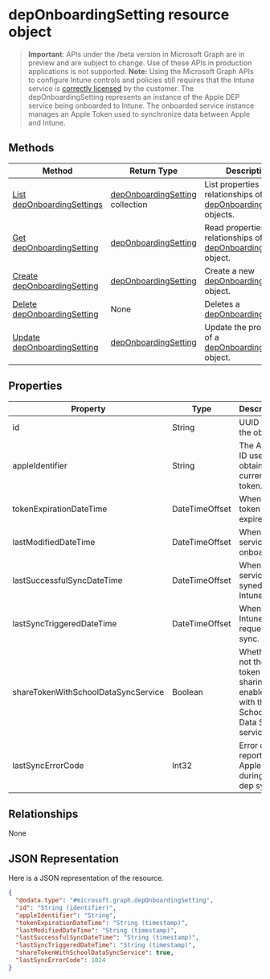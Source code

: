 # depOnboardingSetting resource object
> **Important**: APIs under the /beta version in Microsoft Graph are in preview and are subject to change. Use of these APIs in production applications is not supported.
> **Note:** Using the Microsoft Graph APIs to configure Intune controls and policies still requires that the Intune service is [correctly licensed](https://go.microsoft.com/fwlink/?linkid=839381) by the customer.
The depOnboardingSetting represents an instance of the Apple DEP service being onboarded to Intune. The onboarded service instance manages an Apple Token used to synchronize data between Apple and Intune.
## Methods
|Method|Return Type|Description|
|---|---|---|
|[List depOnboardingSettings](../api/intune_onboarding_deponboardingsetting_list.md)|[depOnboardingSetting](../resources/intune_onboarding_deponboardingsetting.md) collection|List properties and relationships of the [depOnboardingSetting](../resources/intune_onboarding_deponboardingsetting.md) objects.|
|[Get depOnboardingSetting](../api/intune_onboarding_deponboardingsetting_get.md)|[depOnboardingSetting](../resources/intune_onboarding_deponboardingsetting.md)|Read properties and relationships of the [depOnboardingSetting](../resources/intune_onboarding_deponboardingsetting.md) object.|
|[Create depOnboardingSetting](../api/intune_onboarding_deponboardingsetting_create.md)|[depOnboardingSetting](../resources/intune_onboarding_deponboardingsetting.md)|Create a new [depOnboardingSetting](../resources/intune_onboarding_deponboardingsetting.md) object.|
|[Delete depOnboardingSetting](../api/intune_onboarding_deponboardingsetting_delete.md)|None|Deletes a [depOnboardingSetting](../resources/intune_onboarding_deponboardingsetting.md).|
|[Update depOnboardingSetting](../api/intune_onboarding_deponboardingsetting_update.md)|[depOnboardingSetting](../resources/intune_onboarding_deponboardingsetting.md)|Update the properties of a [depOnboardingSetting](../resources/intune_onboarding_deponboardingsetting.md) object.|
## Properties
|Property|Type|Description|
|---|---|---|
|id|String|UUID for the object|
|appleIdentifier|String|The Apple ID used to obtain the current token.|
|tokenExpirationDateTime|DateTimeOffset|When the token will expire.|
|lastModifiedDateTime|DateTimeOffset|When the service was onboarded.|
|lastSuccessfulSyncDateTime|DateTimeOffset|When the service last syned with Intune|
|lastSyncTriggeredDateTime|DateTimeOffset|When Intune last requested a sync.|
|shareTokenWithSchoolDataSyncService|Boolean|Whether or not the Dep token sharing is enabled with the School Data Sync service.|
|lastSyncErrorCode|Int32|Error code reported by Apple during last dep sync.|
## Relationships
None
## JSON Representation
Here is a JSON representation of the resource.
<!-- {
  "blockType": "resource",
  "keyProperty": "id",
  "@odata.type": "microsoft.graph.depOnboardingSetting"
}
-->
```json
{
  "@odata.type": "#microsoft.graph.depOnboardingSetting",
  "id": "String (identifier)",
  "appleIdentifier": "String",
  "tokenExpirationDateTime": "String (timestamp)",
  "lastModifiedDateTime": "String (timestamp)",
  "lastSuccessfulSyncDateTime": "String (timestamp)",
  "lastSyncTriggeredDateTime": "String (timestamp)",
  "shareTokenWithSchoolDataSyncService": true,
  "lastSyncErrorCode": 1024
}
```
